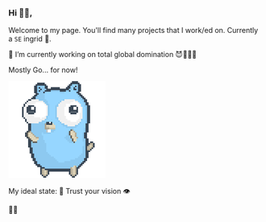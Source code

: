 ### Hi 👋🏾,

Welcome to my page. You'll find many projects that I work/ed on. Currently a `SE` ingrid 🏢.

🔭 I’m currently working on total global domination 😈🦹🏿‍♂️

Mostly Go... for now!

![gopher dancing](./dancing-gopher.gif)

My ideal state: 🌱 
Trust your vision 👁️

✌🏾
<!--
**C3nsoreD/C3nsoreD** is a ✨ _special_ ✨ repository because its `README.md` (this file) appears on your GitHub profile.

Here are some ideas to get you started:

- 🔭 I’m currently working on ...
- 🌱 I’m currently learning ...
- 👯 I’m looking to collaborate on ...
- 🤔 I’m looking for help with ...
- 💬 Ask me about ...
- 📫 How to reach me: ...
- 😄 Pronouns: ...
- ⚡ Fun fact: ...
-->
